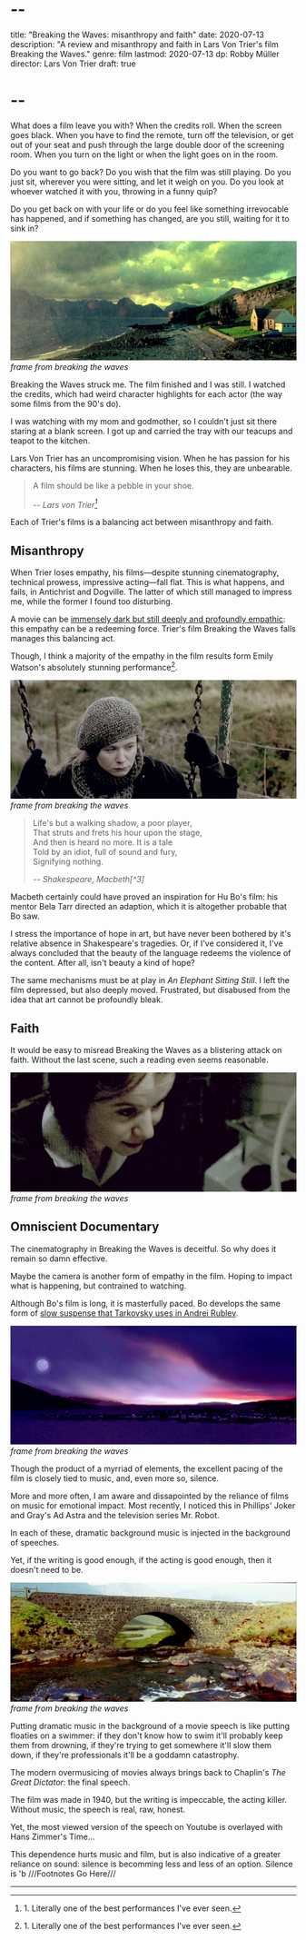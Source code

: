 # --
title: "Breaking the Waves: misanthropy and faith"
date: 2020-07-13
description: "A review and misanthropy and faith in Lars Von Trier's film Breaking the Waves."
genre: film
lastmod: 2020-07-13
dp: Robby Müller
director: Lars Von Trier
draft: true
# --

What does a film leave you with? When the credits roll. When the screen goes black. When you have to find the remote, turn off the television, or get out of your seat and push through the large double door of the screening room. When you turn on the light or when the light goes on in the room.

Do you want to go back? Do you wish that the film was still playing. Do you just sit, wherever you were sitting, and let it weigh on you. Do you look at whoever watched it with you, throwing in a funny quip? 

Do you get back on with your life or do you feel like something irrevocable has happened, and if something has changed, are you still, waiting for it to sink in?

![frame from breaking the waves](/static/img/post-images/breaking-the-waves/1.jpg#img-1)
*frame from breaking the waves*

Breaking the Waves struck me. The film finished and I was still. I watched the credits, which had weird character highlights for each actor (the way some films from the 90's do). 

I was watching with my mom and godmother, so I couldn't just sit there staring at a blank screen. I got up and carried the tray with our teacups and teapot to the kitchen.

Lars Von Trier has an uncompromising vision. When he has passion for his characters, his films are stunning. When he loses this, they are unbearable. 

> A film should be like a pebble in your shoe.  
>
> <cite>-- Lars von Trier[^1]</cite>

Each of Trier's films is a balancing act between misanthropy and faith.

## Misanthropy 

When Trier loses empathy, his films—despite stunning cinematography, technical prowess, impressive acting—fall flat. This is what happens, and fails, in Antichrist and Dogville. The latter of which still managed to impress me, while the former I found too disturbing.

A movie can be [immensely dark but still deeply and profoundly empathic](posts/an-elephant-sitting-still): this empathy can be a redeeming force. Trier's film Breaking the Waves falls manages this balancing act. 

Though, I think a majority of the empathy in the film results form Emily Watson's absolutely stunning performance[^1].

![frame from breaking the waves](/static/img/post-images/breaking-the-waves/2.jpg#img-2)
*frame from breaking the waves*



> Life's but a walking shadow, a poor player,  
> That struts and frets his hour upon the stage,  
> And then is heard no more. It is a tale  
> Told by an idiot, full of sound and fury,  
> Signifying nothing.  
>  
> <cite>-- Shakespeare, Macbeth[^3]</cite>

Macbeth certainly could have proved an inspiration for Hu Bo's film: his mentor Bela Tarr directed an adaption, which it is altogether probable that Bo saw.

I stress the importance of hope in art, but have never been bothered by it's relative absence in Shakespeare's tragedies. Or, if I've considered it, I've always concluded that the beauty of the language redeems the violence of the content. After all, isn't beauty a kind of hope?

The same mechanisms must be at play in *An Elephant Sitting Still*. I left the film depressed, but also deeply moved. Frustrated, but disabused from the idea that art cannot be profoundly bleak.

## Faith 

It would be easy to misread Breaking the Waves as a blistering attack on faith. Without the last scene, such a reading even seems reasonable.

![frame from breaking the waves](/static/img/post-images/breaking-the-waves/3.jpg#img-3)
*frame from breaking the waves*

## Omniscient Documentary

The cinematography in Breaking the Waves is deceitful. So why does it remain so damn effective. 

Maybe the camera is another form of empathy in the film. Hoping to impact what is happening, but contrained to watching. 

Although Bo's film is long, it is masterfully paced. Bo develops the same form of [slow suspense that Tarkovsky uses in Andrei Rublev](/post/andrei-rublev).

![frame from breaking the waves](/static/img/post-images/breaking-the-waves/4.jpg#img-4)
*frame from breaking the waves*

Though the product of a myrriad of elements, the excellent pacing of the film is closely tied to music, and, even more so, silence.

More and more often, I am aware and dissapointed by the reliance of films on music for emotional impact. Most recently, I noticed this in Phillips' Joker and Gray's Ad Astra and the television series Mr. Robot.

In each of these, dramatic background music is injected in the background of speeches.

Yet, if the writing is good enough, if the acting is good enough, then it doesn't need to be.

![frame from breaking the waves](/static/img/post-images/breaking-the-waves/5.jpg#img-5)
*frame from breaking the waves*

Putting dramatic music in the background of a movie speech is like putting floaties on a swimmer: if they don't know how to swim it'll probably keep them from drowning, if they're trying to get somewhere it'll slow them down, if they're professionals it'll be a goddamn catastrophy.

The modern overmusicing of movies always brings back to Chaplin's *The Great Dictator*: the final speech.

The film was made in 1940, but the writing is impeccable, the acting killer. Without music, the speech is real, raw, honest.

Yet, the most viewed version of the speech on Youtube is overlayed with Hans Zimmer's Time...

This dependence hurts music and film, but is also indicative of a greater reliance on sound: silence is becomming less and less of an option. Silence is
'b
///Footnotes Go Here///
[^1]: 1\. Literally one of the best performances I've ever seen. 
[^2]: 2\. I say this, but Wang Yuwen breaks this prescribed passivity by attacking her professor with a baseball bat.
<hr />

